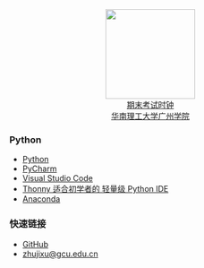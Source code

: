 <div align="center">
<img src="https://raw.githubusercontent.com/zhujixu/xuefulu.com/master/SOE.png" height="160" width="160" >
</div>

<div align="center"><a href="http://10.5.1.246/clock">期末考试时钟</a></div>
<div align="center"><a href="http://www.gcu.edu.cn/">华南理工大学广州学院</a></div>

### **Python**
+ [Python](https://www.python.org/downloads/)
+ [PyCharm](http://www.jetbrains.com/pycharm/download/)
+ [Visual Studio Code](https://code.visualstudio.com/)
+ [Thonny 适合初学者的 轻量级 Python IDE](https://thonny.org/)
+ [Anaconda](https://www.anaconda.com/distribution/)

### **快速链接**
+ [GitHub](https://github.com/login)
+ <zhujixu@gcu.edu.cn>
